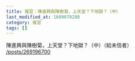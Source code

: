```yaml
---
title: 複習：陳進興與陳樹菊，上天堂？下地獄？（中）
last_modified_at: 1609079280
category: 複習
tags: []
---
```


<div>
<div>陳進興與陳樹菊，上天堂？下地獄？（中）（給未信者）</div>
<div><a href="/posts/269196700" target="_blank">/posts/269196700</a></div>
</div>
<div> </div>
